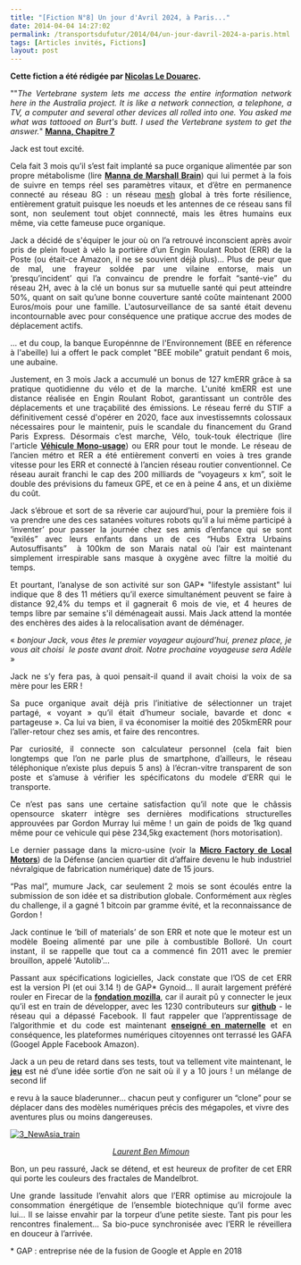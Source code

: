 ```yaml
---
title: "[Fiction N°8] Un jour d'Avril 2024, à Paris..."
date: 2014-04-04 14:27:02
permalink: /transportsdufutur/2014/04/un-jour-davril-2024-a-paris.html
tags: [Articles invités, Fictions]
layout: post
---
```


<p dir="ltr" style="text-align: justify;"><strong>Cette fiction a été rédigée par <a href="https://twitter.com/ledouarec" target="_blank" rel="noopener">Nicolas Le Douarec</a>.</strong></p>

<p dir="ltr" style="text-align: justify;">""<em>The Vertebrane system lets me access the entire information network here in the Australia project. It is like a network connection, a telephone, a TV, a computer and several other devices all rolled into one. You asked me what was tattooed on Burt's butt. I used the Vertebrane system to get the answer.</em>" <a href="http://marshallbrain.com/manna7.htm" target="_blank" rel="noopener"><strong>Manna, Chapitre 7</strong></a></p>

<p dir="ltr" style="text-align: justify;">Jack est tout excité.</p>

<p dir="ltr" style="text-align: justify;">Cela fait 3 mois qu’il s’est fait implanté sa puce organique alimentée par son propre métabolisme (lire <a href="http://marshallbrain.com/manna1.htm" target="_blank" rel="noopener"><strong>Manna de Marshall Brain</strong></a>) qui lui permet à la fois de suivre en temps réel ses paramètres vitaux, et d’être en permanence connecté au réseau 8G : un réseau <a title="topologie Mesh" href="http://fr.wikipedia.org/wiki/Topologie_mesh" target="_blank" rel="noopener">mesh</a> global à très forte résilience, entièrement gratuit puisque les noeuds et les antennes de ce réseau sans fil sont, non seulement tout objet connnecté, mais les êtres humains eux même, via cette fameuse puce organique.</p>

<p dir="ltr" style="text-align: justify;">Jack a décidé de s'équiper le jour où on l’a retrouvé inconscient après avoir pris de plein fouet à vélo la portière d’un Engin Roulant Robot (ERR) de la Poste (ou était-ce Amazon, il ne se souvient déjà plus)… Plus de peur que de mal, une frayeur soldée par une vilaine entorse, mais un ‘presqu’incident’ qui l’a convaincu de prendre le forfait “santé-vie” du réseau 2H, avec à la clé un bonus sur sa mutuelle santé qui peut atteindre 50%, quant on sait qu’une bonne couverture santé coûte maintenant 2000 Euros/mois pour une famille. L'autosurveillance de sa santé était devenu incontournable avec pour conséquence une pratique accrue des modes de déplacement actifs.</p>

<!--more-->

<p dir="ltr" style="text-align: justify;">… et du coup, la banque Europénnne de l'Environnement (BEE en réference à l'abeille) lui a offert le pack complet "BEE mobile" gratuit pendant 6 mois, une aubaine.</p>

<p dir="ltr" style="text-align: justify;">Justement, en 3 mois Jack a accumulé un bonus de 127 kmERR grâce à sa pratique quotidienne du vélo et de la marche. L'unité kmERR est une distance réalisée en Engin Roulant Robot, garantissant un contrôle des déplacements et une traçabilité des émissions. Le réseau ferré du STIF a définitivement cessé d'opérer en 2020, face aux investissemnts colossaux nécessaires pour le maintenir, puis le scandale du financement du Grand Paris Express. Désormais c’est marche, Vélo, touk-touk électrique (lire l'article <a href="https://gabrielplassat.github.io/transportsdufutur/2012/10/exemples-de-vehicule-mono-usage-a-tendance-servicielle.html" target="_blank" rel="noopener"><strong>Véhicule Mono-usage</strong></a>) ou ERR pour tout le monde. Le réseau de l’ancien métro et RER a été entièrement converti en voies à tres grande vitesse pour les ERR et connecté à l’ancien réseau routier conventionnel. Ce réseau aurait franchi le cap des 200 milliards de “voyageurs x km”, soit le double des prévisions du fameux GPE, et ce en à peine 4 ans, et un dixième du coût.</p>

<p dir="ltr" style="text-align: justify;">Jack s’ébroue et sort de sa rêverie car aujourd’hui, pour la première fois il va prendre une des ces satanées voitures robots qu’il a lui même participé à ‘inventer’ pour passer la journée chez ses amis d’enfance qui se sont “exilés” avec leurs enfants dans un de ces “Hubs Extra Urbains Autosuffisants”  à 100km de son Marais natal où l’air est maintenant simplement irrespirable sans masque à oxygène avec filtre la moitié du temps.</p>

<p dir="ltr" style="text-align: justify;">Et pourtant, l’analyse de son activité sur son GAP* "lifestyle assistant" lui indique que 8 des 11 métiers qu’il exerce simultanément peuvent se faire à distance 92,4% du temps et il gagnerait 6 mois de vie, et 4 heures de temps libre par semaine s'il déménageait aussi. Mais Jack attend la montée des enchères des aides à la relocalisation avant de déménager.</p>

<p dir="ltr" style="text-align: justify;">« <em>bonjour Jack, vous êtes le premier voyageur aujourd’hui, prenez place, je vous ait choisi  le poste avant droit. Notre prochaine voyageuse sera Adèle</em> »</p>

<p dir="ltr" style="text-align: justify;">Jack ne s’y fera pas, à quoi pensait-il quand il avait choisi la voix de sa mère pour les ERR !</p>

<p dir="ltr" style="text-align: justify;">Sa puce organique avait déjà pris l’initiative de sélectionner un trajet partagé, « voyant » qu’il était d’humeur sociale, bavarde et donc « partageuse ». Ca lui va bien, il va économiser la moitié des 205kmERR pour l’aller-retour chez ses amis, et faire des rencontres.</p>

<p dir="ltr" style="text-align: justify;">Par curiosité, il connecte son calculateur personnel (cela fait bien longtemps que l’on ne parle plus de smartphone, d’ailleurs, le réseau téléphonique n’existe plus depuis 5 ans) à l’écran-vitre transparent de son poste et s’amuse à vérifier les spécificatons du modele d’ERR qui le transporte.</p>

<p dir="ltr" style="text-align: justify;">Ce n’est pas sans une certaine satisfaction qu’il note que le châssis opensource skaterr intègre ses dernières modifications structurelles approuvées par Gordon Murray lui même ! un gain de poids de 1kg quand même pour ce vehicule qui pèse 234,5kg exactement (hors motorisation).</p>

<p dir="ltr" style="text-align: justify;">Le dernier passage dans la micro-usine (voir la <a href="https://localmotors.com/microfactory/" target="_blank" rel="noopener"><strong>Micro Factory de Local Motors</strong></a>) de la Défense (ancien quartier dit d’affaire devenu le hub industriel névralgique de fabrication numérique) date de 15 jours.</p>

<p dir="ltr" style="text-align: justify;">“Pas mal”, mumure Jack, car seulement 2 mois se sont écoulés entre la submission de son idée et sa distribution globale. Conformément aux règles du challenge, il a gagné 1 bitcoin par gramme évité, et la reconnaissance de Gordon !</p>

<p dir="ltr" style="text-align: justify;">Jack continue le ‘bill of materials’ de son ERR et note que le moteur est un modèle Boeing alimenté par une pile à combustible Bolloré. Un court instant, il se rappelle que tout ca a commencé fin 2011 avec le premier brouillon, appelé 'Autolib'...</p>

<p dir="ltr" style="text-align: justify;">Passant aux spécifications logicielles, Jack constate que l’OS de cet ERR est la version PI (et oui 3.14 !) de GAP* Gynoid… Il aurait largement préféré rouler en Firecar de la <a href="https://www.mozilla.org/en-US/foundation/" target="_blank" rel="noopener"><strong>fondation mozilla</strong></a>, car il aurait pû y connecter le jeux qu’il est en train de développer, avec les 1230 contributeurs sur <a href="https://github.com/" target="_blank" rel="noopener"><strong>github</strong></a> - le réseau qui a dépassé Facebook. Il faut rappeler que l’apprentissage de l’algorithmie et du code est maintenant <a href="http://www.scratchmypi.co.uk/" target="_blank" rel="noopener"><strong>enseigné en maternelle</strong></a> et en conséquence, les plateformes numériques citoyennes ont terrassé les GAFA (Googel Apple Facebook Amazon).</p>

<p dir="ltr" style="text-align: justify;">Jack a un peu de retard dans ses tests, tout va tellement vite maintenant, le <a href="http://www.mobility-trends.com/index.php/2013/03/come-out-and-play-towards-the-emergence-of-the-playable-city" target="_blank" rel="noopener"><strong>jeu</strong></a> est né d’une idée sortie d’on ne sait où il y a 10 jours ! un mélange de second lif

e revu à la sauce bladerunner… chacun peut y configurer un “clone” pour se déplacer dans des modèles numériques précis des mégapoles, et vivre des aventures plus ou moins dangereuses.</p>

<p dir="ltr" style="text-align: justify;"><a class="asset-img-link" href="https://gabrielplassat.github.io/transportsdufutur/wp-content/uploads/sites/6/old/6a0120a66d2ad4970b01a73d9f2ee7970d-pi.jpg"><img class="asset asset-image at-xid-6a0120a66d2ad4970b01a73d9f2ee7970d image-full img-responsive" title="3_NewAsia_train" src="/wp-content/uploads/sites/6/old/6a0120a66d2ad4970b01a73d9f2ee7970d-800wi.jpg" alt="3_NewAsia_train" border="0" /></a></p>

<p dir="ltr" style="text-align: center;"><a href="http://www.blueman.ws/concept/total_recall.php" target="_blank" rel="noopener"><em>Laurent Ben Mimoun</em></a></p>

<p dir="ltr" style="text-align: justify;">Bon, un peu rassuré, Jack se détend, et est heureux de profiter de cet ERR qui porte les couleurs des fractales de Mandelbrot.</p>

<p dir="ltr" style="text-align: justify;">Une grande lassitude l’envahit alors que l’ERR optimise au microjoule la consommation énergétique de l’ensemble biotechnique qu’il forme avec lui… Il se laisse envahir par la torpeur d’une petite sieste. Tant pis pour les rencontres finalement… Sa bio-puce synchronisée avec l’ERR le réveillera en douceur à l’arrivée.</p>

<p style="text-align: justify;">* GAP : entreprise née de la fusion de Google et Apple en 2018</p>
